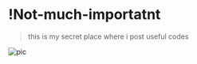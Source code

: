 # !Not-much-importatnt

> this is my secret place where i post useful codes

![pic](https://github.com/varuogm/-Not-much-importatnt/blob/master/a2f1a7104558c3ac1e556158b2c033281f915b5c.png)

